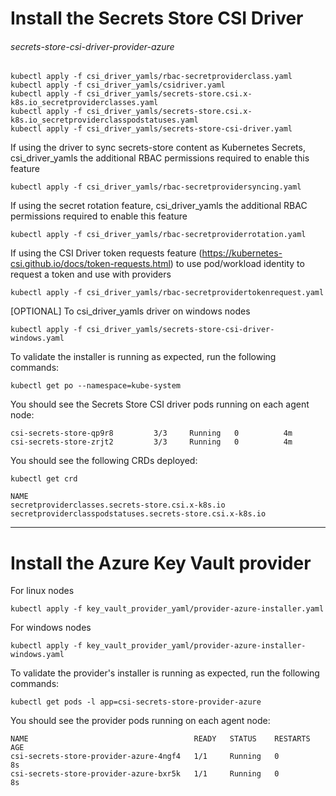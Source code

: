 # Install the Secrets Store CSI Driver

###### secrets-store-csi-driver-provider-azure
 ```
 kubectl apply -f csi_driver_yamls/rbac-secretproviderclass.yaml
 kubectl apply -f csi_driver_yamls/csidriver.yaml
 kubectl apply -f csi_driver_yamls/secrets-store.csi.x-k8s.io_secretproviderclasses.yaml
 kubectl apply -f csi_driver_yamls/secrets-store.csi.x-k8s.io_secretproviderclasspodstatuses.yaml
 kubectl apply -f csi_driver_yamls/secrets-store-csi-driver.yaml
 ```

If using the driver to sync secrets-store content as Kubernetes Secrets, csi_driver_yamls the additional RBAC permissions
required to enable this feature

``` kubectl apply -f csi_driver_yamls/rbac-secretprovidersyncing.yaml ```

If using the secret rotation feature, csi_driver_yamls the additional RBAC permissions
required to enable this feature

``` kubectl apply -f csi_driver_yamls/rbac-secretproviderrotation.yaml ```

If using the CSI Driver token requests feature (https://kubernetes-csi.github.io/docs/token-requests.html) to use
pod/workload identity to request a token and use with providers

``` kubectl apply -f csi_driver_yamls/rbac-secretprovidertokenrequest.yaml ```


[OPTIONAL] To csi_driver_yamls driver on windows nodes

``` kubectl apply -f csi_driver_yamls/secrets-store-csi-driver-windows.yaml ```

To validate the installer is running as expected, run the following commands:

``` kubectl get po --namespace=kube-system ```

You should see the Secrets Store CSI driver pods running on each agent node:

```
csi-secrets-store-qp9r8         3/3     Running   0          4m
csi-secrets-store-zrjt2         3/3     Running   0          4m
```
You should see the following CRDs deployed:


``` kubectl get crd ```

```
NAME
secretproviderclasses.secrets-store.csi.x-k8s.io
secretproviderclasspodstatuses.secrets-store.csi.x-k8s.io
```

-----------------------------------------------------------------------------------------


# Install the Azure Key Vault provider

For linux nodes

```
kubectl apply -f key_vault_provider_yaml/provider-azure-installer.yaml
```

For windows nodes

```
kubectl apply -f key_vault_provider_yaml/provider-azure-installer-windows.yaml
```

To validate the provider's installer is running as expected, run the following commands:

``` kubectl get pods -l app=csi-secrets-store-provider-azure ```

You should see the provider pods running on each agent node:

```
NAME                                     READY   STATUS    RESTARTS   AGE
csi-secrets-store-provider-azure-4ngf4   1/1     Running   0          8s
csi-secrets-store-provider-azure-bxr5k   1/1     Running   0          8s
```
